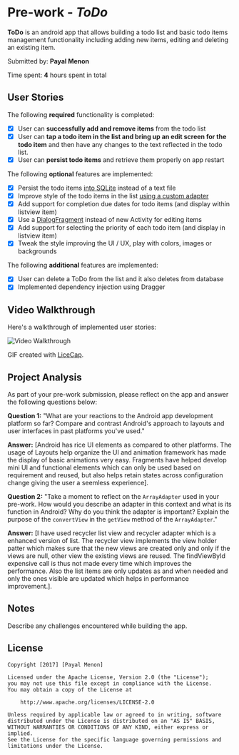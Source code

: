 # Pre-work - *ToDo*

**ToDo** is an android app that allows building a todo list and basic todo items management functionality including adding new items, editing and deleting an existing item.

Submitted by: **Payal Menon**

Time spent: **4** hours spent in total

## User Stories

The following **required** functionality is completed:

* [X] User can **successfully add and remove items** from the todo list
* [X] User can **tap a todo item in the list and bring up an edit screen for the todo item** and then have any changes to the text reflected in the todo list.
* [X] User can **persist todo items** and retrieve them properly on app restart

The following **optional** features are implemented:

* [X] Persist the todo items [into SQLite](http://guides.codepath.com/android/Persisting-Data-to-the-Device#sqlite) instead of a text file
* [X] Improve style of the todo items in the list [using a custom adapter](http://guides.codepath.com/android/Using-an-ArrayAdapter-with-ListView)
* [X] Add support for completion due dates for todo items (and display within listview item)
* [X] Use a [DialogFragment](http://guides.codepath.com/android/Using-DialogFragment) instead of new Activity for editing items
* [X] Add support for selecting the priority of each todo item (and display in listview item)
* [X] Tweak the style improving the UI / UX, play with colors, images or backgrounds

The following **additional** features are implemented:

* [X] User can delete a ToDo from the list and it also deletes from database
* [X] Implemented dependency injection using Dragger

## Video Walkthrough

Here's a walkthrough of implemented user stories:

<img src='https://github.com/PayalMenon/ToDo/blob/master/ToDo.gif' title='Video Walkthrough' width='' alt='Video Walkthrough' />

GIF created with [LiceCap](http://www.cockos.com/licecap/).

## Project Analysis

As part of your pre-work submission, please reflect on the app and answer the following questions below:

**Question 1:** "What are your reactions to the Android app development platform so far? Compare and contrast Android's approach to layouts and user interfaces in past platforms you've used."

**Answer:** [Android has rice UI elements as compared to other platforms. The usage of Layouts help organize the UI and animation framework has made the display of basic animations very easy. Fragments have helped develop mini UI and functional elements which can only be used based on requirement and reused, but also helps retain states across configuration change giving the user a seemless experience].

**Question 2:** "Take a moment to reflect on the `ArrayAdapter` used in your pre-work. How would you describe an adapter in this context and what is its function in Android? Why do you think the adapter is important? Explain the purpose of the `convertView` in the `getView` method of the `ArrayAdapter`."

**Answer:** [I have used recycler list view and recycler adapter which is a enhanced version of list. The recycler view implements the view holder patter which makes sure that the new views are created only and only if the views are null, other view the existing views are reused. The findViewById expensive call is thus not made every time which improves the performance. Also the list items are only updates as and when needed and only the ones visible are updated which helps in performance improvement.].

## Notes

Describe any challenges encountered while building the app.

## License

    Copyright [2017] [Payal Menon]

    Licensed under the Apache License, Version 2.0 (the "License");
    you may not use this file except in compliance with the License.
    You may obtain a copy of the License at

        http://www.apache.org/licenses/LICENSE-2.0

    Unless required by applicable law or agreed to in writing, software
    distributed under the License is distributed on an "AS IS" BASIS,
    WITHOUT WARRANTIES OR CONDITIONS OF ANY KIND, either express or implied.
    See the License for the specific language governing permissions and
    limitations under the License.

